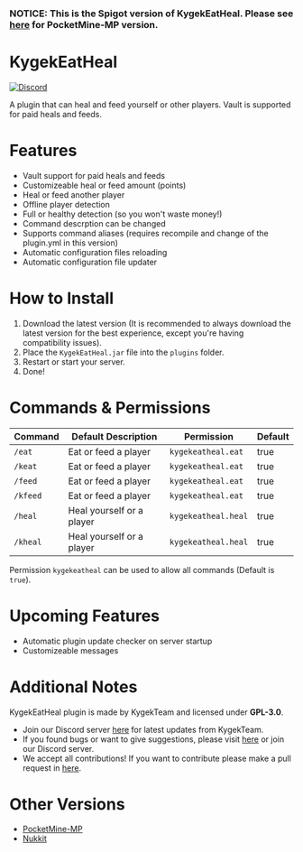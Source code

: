 
### NOTICE: This is the Spigot version of KygekEatHeal. Please see [here](https://github.com/KygekTeam/KygekEatHeal) for PocketMine-MP version.

# KygekEatHeal

[![Discord](https://img.shields.io/discord/735439472992321587.svg?label=&logo=discord&logoColor=ffffff&color=7389D8&labelColor=6A7EC2)](https://discord.gg/CXtqUZv)

A plugin that can heal and feed yourself or other players. Vault is supported for paid heals and feeds.

# Features

- Vault support for paid heals and feeds
- Customizeable heal or feed amount (points)
- Heal or feed another player
- Offline player detection
- Full or healthy detection (so you won't waste money!)
- Command descrption can be changed
- Supports command aliases (requires recompile and change of the plugin.yml in this version)
- Automatic configuration files reloading
- Automatic configuration file updater

# How to Install

1. Download the latest version (It is recommended to always download the latest version for the best experience, except you're having compatibility issues).
2. Place the `KygekEatHeal.jar` file into the `plugins` folder.
3. Restart or start your server.
4. Done!

# Commands & Permissions

| Command | Default Description | Permission | Default |
| --- | --- | --- | --- |
| `/eat` | Eat or feed a player | `kygekeatheal.eat` | true |
| `/keat` | Eat or feed a player | `kygekeatheal.eat` | true |
| `/feed` | Eat or feed a player | `kygekeatheal.eat` | true |
| `/kfeed` | Eat or feed a player | `kygekeatheal.eat` | true |
| `/heal` | Heal yourself or a player | `kygekeatheal.heal` | true |
| `/kheal` | Heal yourself or a player | `kygekeatheal.heal` | true |

Permission `kygekeatheal` can be used to allow all commands (Default is `true`).

# Upcoming Features

- Automatic plugin update checker on server startup
- Customizeable messages

# Additional Notes

KygekEatHeal plugin is made by KygekTeam and licensed under **GPL-3.0**.

- Join our Discord server <a href="https://discord.gg/CXtqUZv">here</a> for latest updates from KygekTeam.
- If you found bugs or want to give suggestions, please visit <a href="https://github.com/KygekTeam/KygekEatHeal-Spigot/issues">here</a> or join our Discord server.
- We accept all contributions! If you want to contribute please make a pull request in <a href="https://github.com/KygekTeam/KygekEatHeal-Spigot/pulls">here</a>.

# Other Versions

- [PocketMine-MP](https://github.com/KygekTeam/KygekEatHeal)
- [Nukkit](https://github.com/KygekTeam/KygekEatHeal-Nukkit)
